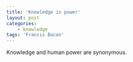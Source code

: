 ```yaml
---
title: 'Knowledge is power'
layout: post
categories:
    - knowledge
tags: 'Francis Bacon'
---
```


Knowledge and human power are synonymous.
